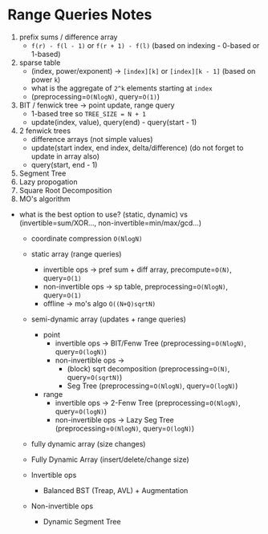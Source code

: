 # Range Queries Notes

1. prefix sums / difference array
   - `f(r) - f(l - 1)` or `f(r + 1) - f(l)` (based on indexing - 0-based or 1-based)
2. sparse table
   - (index, power/exponent) -> `[index][k]` or `[index][k - 1]` (based on power `k`)
   - what is the aggregate of `2^k` elements starting at `index`
   - (preprocessing=`O(NlogN)`, query=`O(1)`)
3. BIT / fenwick tree -> point update, range query
   - 1-based tree so `TREE_SIZE = N + 1`
   - update(index, value), query(end) - query(start - 1)
4. 2 fenwick trees
   - difference arrays (not simple values)
   - update(start index, end index, delta/difference) (do not forget to update in array also)
   - query(start, end - 1)
5. Segment Tree
6. Lazy propogation
7. Square Root Decomposition
8. MO's algorithm

- what is the best option to use? (static, dynamic) vs (invertible=sum/XOR..., non-invertible=min/max/gcd...)
  - coordinate compression `O(NlogN)`
  - static array (range queries)
    - invertible ops -> pref sum + diff array, precompute=`O(N)`, query=`O(1)`
    - non-invertible ops -> sp table, preprocessing=`O(NlogN)`, query=`O(1)`
    - offline -> mo's algo `O((N+Q)sqrtN)`
  - semi-dynamic array (updates + range queries)
    - point
      - invertible ops -> BIT/Fenw Tree (preprocessing=`O(NlogN)`, query=`O(logN)`)
      - non-invertible ops ->
        - (block) sqrt decomposition (preprocessing=`O(N)`, query=`O(sqrtN)`)
        - Seg Tree (preprocessing=`O(NlogN)`, query=`O(logN)`)
    - range
      - invertible ops -> 2-Fenw Tree (preprocessing=`O(NlogN)`, query=`O(logN)`)
      - non-invertible ops -> Lazy Seg Tree (preprocessing=`O(NlogN)`, query=`O(logN)`)
  - fully dynamic array (size changes)
  
  - Fully Dynamic Array (insert/delete/change size)
  - Invertible ops
    - Balanced BST (Treap, AVL) + Augmentation
  - Non-invertible ops
    - Dynamic Segment Tree
